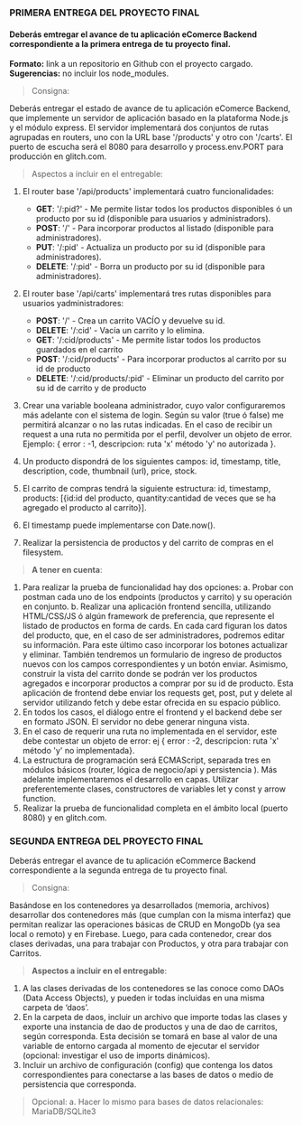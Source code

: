 ### PRIMERA ENTREGA DEL PROYECTO FINAL

#### Deberás emtregar el avance de tu aplicación eComerce Backend correspondiente a la primera entrega de tu proyecto final.

**Formato:** link a un repositorio en Github con el proyecto cargado.
**Sugerencias:** no incluir los node_modules.

> Consigna:

Deberás entregar el estado de avance de tu aplicación eComerce Backend, que implemente un servidor de aplicación basado en la plataforma Node.js y el módulo express. El servidor implementará dos conjuntos de rutas agrupadas en routers, uno con la URL base '/products' y otro con '/carts'. El puerto de escucha será el 8080 para desarrollo y process.env.PORT para producción en glitch.com.

> Aspectos a incluir en el entregable:

1. El router base '/api/products' implementará cuatro funcionalidades:

   - **GET**: '/:pid?' - Me permite listar todos los productos disponibles ó un producto por su id (disponible para usuarios y administradors).
   - **POST**: '/' - Para incorporar productos al listado (disponible para administradores).
   - **PUT**: '/:pid' - Actualiza un producto por su id (disponible para administradores).
   - **DELETE**: '/:pid' - Borra un producto por su id (disponible para administradores).

2. El router base '/api/carts' implementará tres rutas disponibles para usuarios yadministradores:

   - **POST**: '/' - Crea un carrito VACÍO y devuelve su id.
   - **DELETE**: '/:cid' - Vacía un carrito y lo elimina.
   - **GET**: '/:cid/products' - Me permite listar todos los productos guardados en el carrito
   - **POST**: '/:cid/products' - Para incorporar productos al carrito por su id de producto
   - **DELETE**: '/:cid/products/:pid' - Eliminar un producto del carrito por su id de carrito y de
     producto

3. Crear una variable booleana administrador, cuyo valor configuraremos más adelante con el sistema de login. Según su valor (true ó false) me permitirá alcanzar o no las rutas indicadas. En el caso de recibir un request a una ruta no permitida por el perfil, devolver un objeto de error. Ejemplo: { error : -1, descripcion: ruta 'x' método 'y' no autorizada }.

4. Un producto dispondrá de los siguientes campos: id, timestamp, title, description, code, thumbnail (url), price, stock.

5. El carrito de compras tendrá la siguiente estructura: id, timestamp, products: [{id:id del producto, quantity:cantidad de veces que se ha agregado el producto al carrito}].

6. El timestamp puede implementarse con Date.now().

7. Realizar la persistencia de productos y del carrito de compras en el filesystem.

> **A tener en cuenta**:

1. Para realizar la prueba de funcionalidad hay dos opciones:
   a. Probar con postman cada uno de los endpoints (productos y carrito) y su operación en conjunto.
   b. Realizar una aplicación frontend sencilla, utilizando HTML/CSS/JS ó algún framework de preferencia, que represente el listado de productos en forma de cards. En cada card figuran los datos del producto, que, en el caso de ser administradores, podremos editar su información. Para este último caso incorporar los botones actualizar y eliminar. También tendremos un formulario de ingreso de productos nuevos con los campos correspondientes y un botón enviar. Asimismo, construir la vista del carrito donde se podrán ver los productos agregados e incorporar productos a comprar por su id de producto. Esta aplicación de frontend debe enviar los requests get, post, put y delete al servidor utilizando fetch y debe estar ofrecida en su espacio público.
2. En todos los casos, el diálogo entre el frontend y el backend debe ser en formato JSON. El servidor no debe generar ninguna vista.
3. En el caso de requerir una ruta no implementada en el servidor, este debe contestar un objeto de error: ej { error : -2, descripcion: ruta 'x' método 'y' no implementada}.
4. La estructura de programación será ECMAScript, separada tres en módulos básicos (router, lógica de negocio/api y persistencia ). Más adelante implementaremos el desarrollo en capas. Utilizar preferentemente clases, constructores de variables let y const y arrow function.
5. Realizar la prueba de funcionalidad completa en el ámbito local (puerto 8080) y en glitch.com.

### SEGUNDA ENTREGA DEL PROYECTO FINAL

Deberás entregar el avance de tu aplicación eCommerce Backend correspondiente a la segunda entrega de tu proyecto final.

> Consigna:

Basándose en los contenedores ya desarrollados (memoria, archivos) desarrollar dos contenedores más (que cumplan con la misma interfaz) que permitan realizar las operaciones básicas de CRUD en MongoDb (ya sea local o remoto) y en Firebase. Luego, para cada contenedor, crear dos clases derivadas, una para trabajar con Productos, y otra para trabajar con Carritos.

> **Aspectos a incluir en el entregable**:

1. A las clases derivadas de los contenedores se las conoce como DAOs (Data Access Objects), y pueden ir todas incluidas en una misma carpeta de ‘daos’.
2. En la carpeta de daos, incluir un archivo que importe todas las clases y exporte una instancia de dao de productos y una de dao de carritos, según corresponda. Esta decisión se tomará en base al valor de una variable de entorno cargada al momento de ejecutar el servidor (opcional: investigar el uso de imports dinámicos).
3. Incluir un archivo de configuración (config) que contenga los datos correspondientes para conectarse a las bases de datos o medio de persistencia que corresponda.

> Opcional:
> a. Hacer lo mismo para bases de datos relacionales: MariaDB/SQLite3
